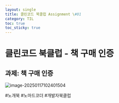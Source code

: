 ```yaml
---
layout: single
title: 클린코드 북클럽 Assignment \#01
category: TIL
toc: true
toc_sticky: true
---
```


# 클린코드 북클럽 - 책 구매 인증

## 과제: 책 구매 인증

![image-20250117102401504](/assets/images/2025-01-17-cleancode_1/image-20250117102401504.png)

#노개북 #노마드코더 #개발자북클럽

